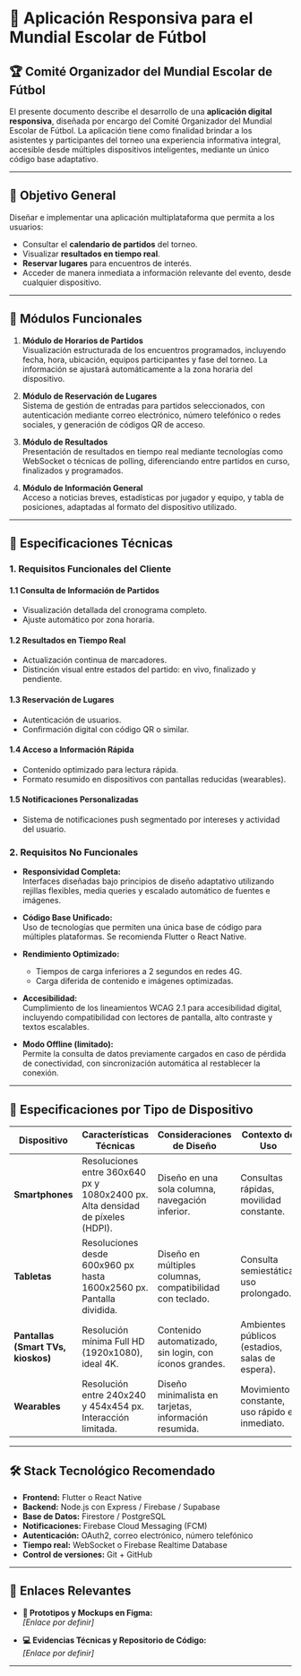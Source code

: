 # 📱 Aplicación Responsiva para el Mundial Escolar de Fútbol

## 🏆 Comité Organizador del Mundial Escolar de Fútbol

El presente documento describe el desarrollo de una **aplicación digital responsiva**, diseñada por encargo del Comité Organizador del Mundial Escolar de Fútbol. La aplicación tiene como finalidad brindar a los asistentes y participantes del torneo una experiencia informativa integral, accesible desde múltiples dispositivos inteligentes, mediante un único código base adaptativo.

---

## 🎯 Objetivo General

Diseñar e implementar una aplicación multiplataforma que permita a los usuarios:
- Consultar el **calendario de partidos** del torneo.
- Visualizar **resultados en tiempo real**.
- **Reservar lugares** para encuentros de interés.
- Acceder de manera inmediata a información relevante del evento, desde cualquier dispositivo.

---

## 🧩 Módulos Funcionales

1. **Módulo de Horarios de Partidos**  
   Visualización estructurada de los encuentros programados, incluyendo fecha, hora, ubicación, equipos participantes y fase del torneo. La información se ajustará automáticamente a la zona horaria del dispositivo.

2. **Módulo de Reservación de Lugares**  
   Sistema de gestión de entradas para partidos seleccionados, con autenticación mediante correo electrónico, número telefónico o redes sociales, y generación de códigos QR de acceso.

3. **Módulo de Resultados**  
   Presentación de resultados en tiempo real mediante tecnologías como WebSocket o técnicas de polling, diferenciando entre partidos en curso, finalizados y programados.

4. **Módulo de Información General**  
   Acceso a noticias breves, estadísticas por jugador y equipo, y tabla de posiciones, adaptadas al formato del dispositivo utilizado.

---

## 🔧 Especificaciones Técnicas

### 1. Requisitos Funcionales del Cliente

#### 1.1 Consulta de Información de Partidos
- Visualización detallada del cronograma completo.
- Ajuste automático por zona horaria.

#### 1.2 Resultados en Tiempo Real
- Actualización continua de marcadores.
- Distinción visual entre estados del partido: en vivo, finalizado y pendiente.

#### 1.3 Reservación de Lugares
- Autenticación de usuarios.
- Confirmación digital con código QR o similar.

#### 1.4 Acceso a Información Rápida
- Contenido optimizado para lectura rápida.
- Formato resumido en dispositivos con pantallas reducidas (wearables).

#### 1.5 Notificaciones Personalizadas
- Sistema de notificaciones push segmentado por intereses y actividad del usuario.

### 2. Requisitos No Funcionales

- **Responsividad Completa:**  
  Interfaces diseñadas bajo principios de diseño adaptativo utilizando rejillas flexibles, media queries y escalado automático de fuentes e imágenes.

- **Código Base Unificado:**  
  Uso de tecnologías que permiten una única base de código para múltiples plataformas. Se recomienda Flutter o React Native.

- **Rendimiento Optimizado:**  
  - Tiempos de carga inferiores a 2 segundos en redes 4G.
  - Carga diferida de contenido e imágenes optimizadas.

- **Accesibilidad:**  
  Cumplimiento de los lineamientos WCAG 2.1 para accesibilidad digital, incluyendo compatibilidad con lectores de pantalla, alto contraste y textos escalables.

- **Modo Offline (limitado):**  
  Permite la consulta de datos previamente cargados en caso de pérdida de conectividad, con sincronización automática al restablecer la conexión.

---

## 📱 Especificaciones por Tipo de Dispositivo

| Dispositivo | Características Técnicas | Consideraciones de Diseño | Contexto de Uso |
|-------------|--------------------------|----------------------------|------------------|
| **Smartphones** | Resoluciones entre 360x640 px y 1080x2400 px. Alta densidad de píxeles (HDPI). | Diseño en una sola columna, navegación inferior. | Consultas rápidas, movilidad constante. |
| **Tabletas** | Resoluciones desde 600x960 px hasta 1600x2560 px. Pantalla dividida. | Diseño en múltiples columnas, compatibilidad con teclado. | Consulta semiestática, uso prolongado. |
| **Pantallas (Smart TVs, kioskos)** | Resolución mínima Full HD (1920x1080), ideal 4K. | Contenido automatizado, sin login, con íconos grandes. | Ambientes públicos (estadios, salas de espera). |
| **Wearables** | Resolución entre 240x240 y 454x454 px. Interacción limitada. | Diseño minimalista en tarjetas, información resumida. | Movimiento constante, uso rápido e inmediato. |

---

## 🛠️ Stack Tecnológico Recomendado

- **Frontend:** Flutter o React Native
- **Backend:** Node.js con Express / Firebase / Supabase
- **Base de Datos:** Firestore / PostgreSQL
- **Notificaciones:** Firebase Cloud Messaging (FCM)
- **Autenticación:** OAuth2, correo electrónico, número telefónico
- **Tiempo real:** WebSocket o Firebase Realtime Database
- **Control de versiones:** Git + GitHub

---

## 📎 Enlaces Relevantes

- **🎨 Prototipos y Mockups en Figma:**  
  _[Enlace por definir]_

- **💻 Evidencias Técnicas y Repositorio de Código:**  
  _[Enlace por definir]_

---


